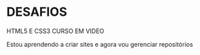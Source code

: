 # DESAFIOS
 HTML5 E CSS3 CURSO EM VIDEO

Estou aprendendo a criar sites e agora vou gerenciar repositórios